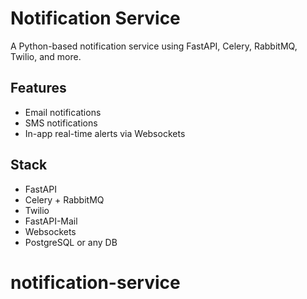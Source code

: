# Notification Service

A Python-based notification service using FastAPI, Celery, RabbitMQ, Twilio, and more.

## Features
- Email notifications
- SMS notifications
- In-app real-time alerts via Websockets

## Stack
- FastAPI
- Celery + RabbitMQ
- Twilio
- FastAPI-Mail
- Websockets
- PostgreSQL or any DB
# notification-service